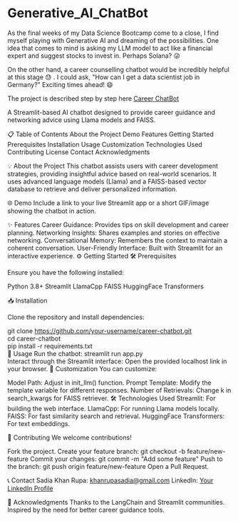 # Generative_AI_ChatBot

As the final weeks of my Data Science Bootcamp come to a close, I find myself playing with Generative AI and dreaming of the possibilities. One idea that comes to mind is asking my LLM model to act like a financial expert and suggest stocks to invest in. Perhaps Solana? 😜

On the other hand, a career counselling chatbot would be incredibly helpful at this stage 😓 . I could ask, "How can I get a data scientist job in Germany?" Exciting times ahead! 😄

The project is described step by step here [Career ChatBot](https://medium.com/p/41bafc68bd3a#1a98-ddb8fe3909af)

A Streamlit-based AI chatbot designed to provide career guidance and networking advice using Llama models and FAISS.

📋 Table of Contents
About the Project
Demo
Features
Getting Started
Prerequisites
Installation
Usage
Customization
Technologies Used
Contributing
License
Contact
Acknowledgments

💡 About the Project
This chatbot assists users with career development strategies, providing insightful advice based on real-world scenarios. It uses advanced language models (Llama) and a FAISS-based vector database to retrieve and deliver personalized information.

🌐 Demo
Include a link to your live Streamlit app or a short GIF/image showing the chatbot in action.

✨ Features
Career Guidance: Provides tips on skill development and career planning.
Networking Insights: Shares examples and stories on effective networking.
Conversational Memory: Remembers the context to maintain a coherent conversation.
User-Friendly Interface: Built with Streamlit for an interactive experience.
⚙️ Getting Started
🛠️ Prerequisites

Ensure you have the following installed:

Python 3.8+
Streamlit
LlamaCpp
FAISS
HuggingFace Transformers

📥 Installation

Clone the repository and install dependencies:

git clone https://github.com/your-username/career-chatbot.git  
cd career-chatbot  
pip install -r requirements.txt  
🚀 Usage
Run the chatbot:
streamlit run app.py  
Interact through the Streamlit interface: Open the provided localhost link in your browser.
🎨 Customization
You can customize:

Model Path: Adjust in init_llm() function.
Prompt Template: Modify the template variable for different responses.
Number of Retrievals: Change k in search_kwargs for FAISS retriever.
🛠️ Technologies Used
Streamlit: For building the web interface.
LlamaCpp: For running Llama models locally.
FAISS: For fast similarity search and retrieval.
HuggingFace Transformers: For text embeddings.

🤝 Contributing
We welcome contributions!

Fork the project.
Create your feature branch: git checkout -b feature/new-feature
Commit your changes: git commit -m "Add some feature"
Push to the branch: git push origin feature/new-feature
Open a Pull Request.

📞 Contact
Sadia Khan Rupa: khanrupasadia@gmail.com
LinkedIn: [Your LinkedIn Profile](https://www.linkedin.com/in/sadia-khan-rupa/)

🙌 Acknowledgments
Thanks to the LangChain and Streamlit communities.
Inspired by the need for better career guidance tools.

